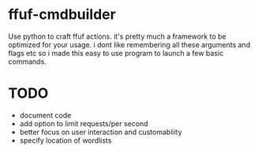 # ffuf-cmdbuilder
Use python to craft ffuf actions.
it's pretty much a framework to be optimized for your usage.
i dont like remembering all these arguments and flags etc
so i made this easy to use program to launch a few basic 
commands.

# TODO 
- document code
- add option to limit requests/per second
- better focus on user interaction and customabliity 
- specify location of wordlists
